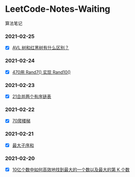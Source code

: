 # LeetCode-Notes-Waiting
算法笔记

### 2021-02-25
- [x] [AVL 树和红黑树有什么区别？](https://github.com/loyalto/LeetCode-Notes-Waiting/blob/master/2021-02-25/AVL%20%E6%A0%91%E5%92%8C%E7%BA%A2%E9%BB%91%E6%A0%91%E6%9C%89%E4%BB%80%E4%B9%88%E5%8C%BA%E5%88%AB%EF%BC%9F.md)

### 2021-02-24
- [x] [470用 Rand7() 实现 Rand10()](https://github.com/loyalto/LeetCode-Notes-Waiting/blob/master/2021-02-24/470%E7%94%A8%20Rand7()%20%E5%AE%9E%E7%8E%B0%20Rand10().md)

### 2021-02-23
- [x] [21合并两个有序链表](https://github.com/loyalto/LeetCode-Notes-Waiting/blob/master/2021-02-23/21%E5%90%88%E5%B9%B6%E4%B8%A4%E4%B8%AA%E6%9C%89%E5%BA%8F%E9%93%BE%E8%A1%A8.md)

### 2021-02-22
- [x] [70爬楼梯](https://github.com/loyalto/LeetCode-Notes-Waiting/blob/master/2021-02-22/70%E7%88%AC%E6%A5%BC%E6%A2%AF.md)

### 2021-02-21
- [x] [最大子序和](https://github.com/loyalto/LeetCode-Notes-Waiting/blob/master/2021-02-21/%E6%9C%80%E5%A4%A7%E5%AD%90%E5%BA%8F%E5%92%8C.md)

### 2021-02-20
- [x] [10亿个数中如何高效地找到最大的一个数以及最大的第 K 个数](https://github.com/loyalto/LeetCode-Notes-Waiting/blob/master/2021-02-20/10%E4%BA%BF%E4%B8%AA%E6%95%B0%E4%B8%AD%E5%A6%82%E4%BD%95%E9%AB%98%E6%95%88%E5%9C%B0%E6%89%BE%E5%88%B0%E6%9C%80%E5%A4%A7%E7%9A%84%E4%B8%80%E4%B8%AA%E6%95%B0%E4%BB%A5%E5%8F%8A%E6%9C%80%E5%A4%A7%E7%9A%84%E7%AC%AC%20K%20%E4%B8%AA%E6%95%B0.md)